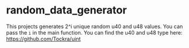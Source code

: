 # random_data_generator
This projects generates 2^i unique random u40 and u48 values. You can pass the `i` in the main function. You can find the u40 and u48 type here: https://github.com/Tockra/uint
